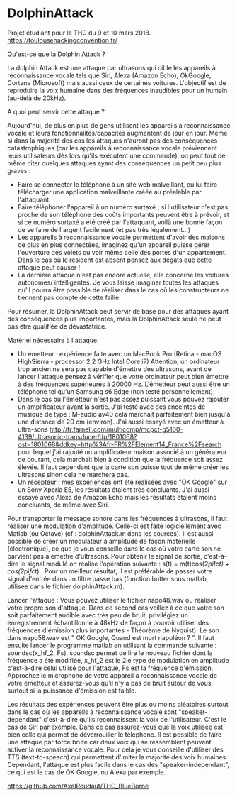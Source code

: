 # DolphinAttack
Projet étudiant pour la THC du 9 et 10 mars 2018.
https://toulousehackingconvention.fr/

Qu'est-ce que la Dolphin Attack ? 

La dolphin Attack est une attaque par ultrasons qui cible les appareils à reconnaissance vocale tels que Siri, Alexa (Amazon Echo), OkGoogle, Cortana (Microsoft) mais aussi ceux de certaines voitures. L'objectif est de reproduire la voix humaine dans des fréquences inaudibles pour un humain (au-delà de 20kHz). 

A quoi peut servir cette attaque ? 

Aujourd'hui, de plus en plus de gens utilisent les appareils à reconnaissance vocale et leurs fonctionnalités/capacités augmentent de jour en jour. Même si dans la majorité des cas les attaques n'auront pas des conséquences catastrophiques (car les appareils à reconnaissance vocale préviennent leurs utilisateurs dès lors qu'ils exécutent une commande), on peut tout de même citer quelques attaques ayant des conséquences un petit peu plus graves : 
- Faire se connecter le téléphone à un site web malveillant, ou lui faire télécharger une application malveillante créée au préalable par l'attaquant. 
- Faire téléphoner l'appareil à un numéro surtaxé ; si l'utilisateur n'est pas proche de son téléphone des coûts importants peuvent être à prévoir, et si ce numéro surtaxé a été créé par l'attaquant, voilà une bonne façon de se faire de l'argent facilement (et pas très légalement...)
- Les appareils à reconnaissance vocale permettent d'avoir des maisons de plus en plus connectées, imaginez qu'un appareil puisse gérer l'ouverture des volets ou voir même celle des portes d'un appartement. Dans le cas où le résident est absent pensez aux dégâts que cette attaque peut causer !
- La dernière attaque n'est pas encore actuelle, elle concerne les voitures autonomes/ intelligentes. Je vous laisse imaginer toutes les attaques qu'il pourra être possible de réaliser dans le cas où les constructeurs ne tiennent pas compte de cette faille.

Pour résumer, la DolphinAttack peut servir de base pour des attaques ayant des conséquences plus importantes, mais la DolphinAttack seule ne peut pas être qualifiée de dévastatrice.

Matériel nécessaire à l'attaque.
- Un émetteur : expérience faite avec un MacBook Pro (Retina - macOS HighSierra - processor 2,2 GHz Intel Core i7)
Attention, un ordinateur trop ancien ne sera pas capable d'émettre des ultrasons, avant de lancer l'attaque pensez à vérifier que votre ordinateur peut bien émettre à des fréquences supérieures à 20000 Hz. L'émetteur peut aussi être un téléphone tel qu'un Samsung s6 Edge (non testé personnellement). 
- Dans le cas où l'émetteur n'est pas assez puissant vous pouvez rajouter un amplificateur avant la sortie. J'ai testé avec des enceintes de musique de type : M-audio av40 cela marchait parfaitement bien jusqu'à une distance de 20 cm (environ). J'ai aussi essayé avec un émetteur à ultra-sons http://fr.farnell.com/multicomp/mcpct-g5100-4139/ultrasonic-transducer/dp/1801068?ost=1801068&ddkey=http%3Afr-FR%2FElement14_France%2Fsearch pour lequel j'ai rajouté un amplificateur maison associé à un générateur de courant, cela marchait bien à condition que la fréquence soit assez élevée. Il faut cependant que la carte son puisse tout de même créer les ultrasons sinon cela ne marchera pas.
- Un récepteur : mes expériences ont été réalisées avec "OK Google" sur un Sony Xperia E5, les résultats étaient très concluants. J'ai aussi essayé avec Alexa de Amazon Echo mais les résultats étaient moins concluants, de même avec Siri. 


Pour transporter le message sonore dans les fréquences à ultrasons, il faut réaliser une modulation d'amplitude. Celle-ci est faite logiciellement avec Matlab (ou Octave) (cf : dolphinAttack.m dans les sources). Il est aussi possible de créer un modulateur à amplitude de façon matérielle (électronique), ce que je vous conseille dans le cas où votre carte son ne parvient pas à émettre d'ultrasons. Pour obtenir le signal de sortie, c'est-à-dire le signal modulé on réalise l'opération suivante : s(t) = m(t)cos(2*pi*fc*t) + cos(2*pi*fc*t) . Pour un meilleur résultat, il est préférable de passer votre signal d'entrée dans un filtre passe bas (fonction butter sous matlab, utilisée dans le fichier dolphinAttack.m). 

Lancer l'attaque : 
Vous pouvez utiliser le fichier napo48.wav ou réaliser votre propre son d'attaque. Dans ce second cas veillez à ce que votre son soit parfaitement audible avec très peu de bruit, privilégiez un enregistrement échantillonné à 48kHz de façon à pouvoir utiliser des fréquences d'émission plus importantes - Théorème de Nyquist). Le son dans napo58.wav est " OK Google, Quand est mort napoléon ? ". Il faut ensuite lancer le programme matlab en utilisant la commande suivante : soundsc(x_hf_2, Fs). soundsc permet de lire le nouveau fichier dont la fréquence a été modifiée, x_hf_2 est le 2ie type de modulation en amplitude c'est-à-dire celui utilisé pour l'attaque, Fs est la fréquence d'émission.
Approchez le microphone de votre appareil à reconnaissance vocale de votre émetteur et assurez-vous qu'il n'y a pas de bruit autour de vous, surtout si la puissance d'émission est faible. 


Les résultats des expériences peuvent être plus ou moins aléatoires surtout dans le cas où les appareils à reconnaissance vocale sont "speaker-dependant" c'est-à-dire qu'ils reconnaissent la voix de l'utilisateur. C'est le cas de Siri par exemple. Dans ce cas assurez-vous que la voix utilisée est bien celle qui permet de déverrouiller le téléphone. Il est possible de faire une attaque par force brute car deux voix qui se ressemblent peuvent activer la reconnaissance vocale. Pour cela je vous conseille d'utiliser des TTS (text-to-speech) qui permettent d'imiter la majorité des voix humaines. Cependant, l'attaque est plus facile dans le cas des "speaker-independant", ce qui est le cas de OK Google, ou Alexa par exemple.



https://github.com/AxelRoudaut/THC_BlueBorne
